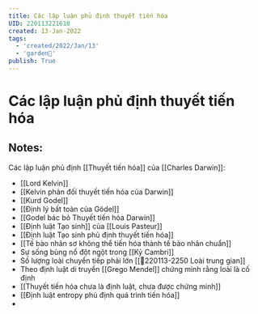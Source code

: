 ```yaml
---
title: Các lập luận phủ định thuyết tiến hóa
UID: 220113221618
created: 13-Jan-2022
tags:
  - 'created/2022/Jan/13'
  - 'garden🏡'
publish: True
---
```

# Các lập luận phủ định thuyết tiến hóa

## Notes:
Các lập luận phủ định [[Thuyết tiến hóa]] của [[Charles Darwin]]:

- [[Lord Kelvin]]
- [[Kelvin phản đối thuyết tiến hóa của Darwin]]
- [[Kurd Godel]]
- [[Định lý bất toàn của Gödel]]
- [[Godel bác bỏ Thuyết tiến hóa Darwin]]
- [[Định luật Tạo sinh]] của [[Louis Pasteur]]
- [[Định luật Tạo sinh phủ định thuyết tiến hóa]]
- [[Tế bào nhân sơ không thể tiến hóa thành tế bào nhân chuẩn]]
- Sự sống bùng nổ đột ngột trong [[Kỷ Cambri]]
- Số lượng loài chuyển tiếp phải lớn [[💬220113-2250 Loài trung gian]]
- Theo định luật di truyền [[Grego Mendel]] chứng minh rằng loài là cố định
- [[Thuyết tiến hóa chưa là định luật, chưa được chứng minh]]
- [[Định luật entropy phủ định quá trình tiến hóa]]
- 



